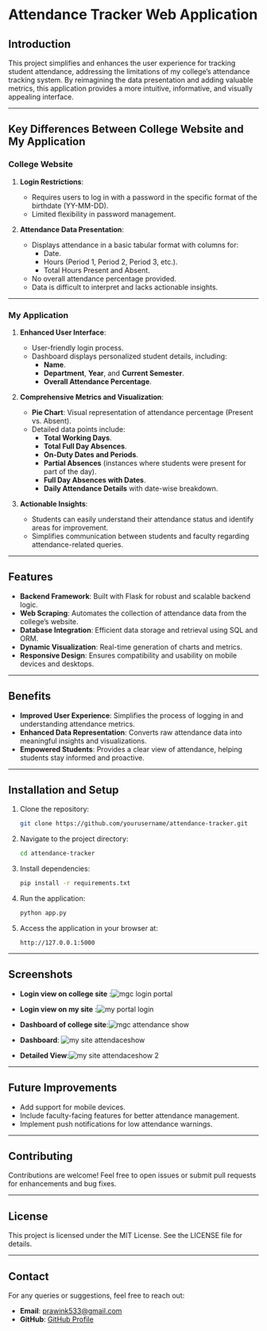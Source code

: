 # Attendance Tracker Web Application

## Introduction
This project simplifies and enhances the user experience for tracking student attendance, addressing the limitations of my college’s attendance tracking system. By reimagining the data presentation and adding valuable metrics, this application provides a more intuitive, informative, and visually appealing interface.

---

## Key Differences Between College Website and My Application

### **College Website**
1. **Login Restrictions**:
   - Requires users to log in with a password in the specific format of the birthdate (YY-MM-DD).
   - Limited flexibility in password management.

2. **Attendance Data Presentation**:
   - Displays attendance in a basic tabular format with columns for:
     - Date.
     - Hours (Period 1, Period 2, Period 3, etc.).
     - Total Hours Present and Absent.
   - No overall attendance percentage provided.
   - Data is difficult to interpret and lacks actionable insights.

---

### **My Application**
1. **Enhanced User Interface**:
   - User-friendly login process.
   - Dashboard displays personalized student details, including:
     - **Name**.
     - **Department**, **Year**, and **Current Semester**.
     - **Overall Attendance Percentage**.

2. **Comprehensive Metrics and Visualization**:
   - **Pie Chart**: Visual representation of attendance percentage (Present vs. Absent).
   - Detailed data points include:
     - **Total Working Days**.
     - **Total Full Day Absences**.
     - **On-Duty Dates and Periods**.
     - **Partial Absences** (instances where students were present for part of the day).
     - **Full Day Absences with Dates**.
     - **Daily Attendance Details** with date-wise breakdown.

3. **Actionable Insights**:
   - Students can easily understand their attendance status and identify areas for improvement.
   - Simplifies communication between students and faculty regarding attendance-related queries.

---

## Features
- **Backend Framework**: Built with Flask for robust and scalable backend logic.
- **Web Scraping**: Automates the collection of attendance data from the college’s website.
- **Database Integration**: Efficient data storage and retrieval using SQL and ORM.
- **Dynamic Visualization**: Real-time generation of charts and metrics.
- **Responsive Design**: Ensures compatibility and usability on mobile devices and desktops.

---

## Benefits
- **Improved User Experience**: Simplifies the process of logging in and understanding attendance metrics.
- **Enhanced Data Representation**: Converts raw attendance data into meaningful insights and visualizations.
- **Empowered Students**: Provides a clear view of attendance, helping students stay informed and proactive.

---

## Installation and Setup
1. Clone the repository:
   ```bash
   git clone https://github.com/yourusername/attendance-tracker.git
   ```

2. Navigate to the project directory:
   ```bash
   cd attendance-tracker
   ```

3. Install dependencies:
   ```bash
   pip install -r requirements.txt
   ```

4. Run the application:
   ```bash
   python app.py
   ```

5. Access the application in your browser at:
   ```
   http://127.0.0.1:5000
   ```

---

## Screenshots
- **Login view on college site** :![mgc login portal](https://github.com/user-attachments/assets/eefef8e3-c9c6-4654-a344-010b04ba2c7a)

- **Login view on my site** :![my portal login](https://github.com/user-attachments/assets/fb23ccab-8585-46ff-9214-195240b9ccf5)

- **Dashboard of college site**:![mgc attendance show](https://github.com/user-attachments/assets/69432164-408a-4ff9-b6a9-593a48beb815)

- **Dashboard**: ![my site attendaceshow](https://github.com/user-attachments/assets/bedc0cec-28d6-4f63-998c-051245dc4893)

- **Detailed View**:![my site attendaceshow 2](https://github.com/user-attachments/assets/fd38fe07-60bf-43dc-bae5-5db6af322b04)


---

## Future Improvements
- Add support for mobile devices.
- Include faculty-facing features for better attendance management.
- Implement push notifications for low attendance warnings.

---

## Contributing
Contributions are welcome! Feel free to open issues or submit pull requests for enhancements and bug fixes.

---

## License
This project is licensed under the MIT License. See the LICENSE file for details.

---

## Contact
For any queries or suggestions, feel free to reach out:
- **Email**: prawink533@gmail.com
- **GitHub**: [GitHub Profile](https://github.com/creepygonemad)

